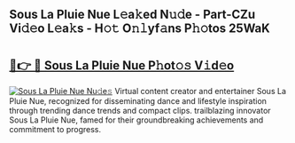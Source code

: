## Sous La Pluie Nue L𝚎a𝚔ed N𝚞𝚍e - Part-CZu Vi𝚍𝚎o L𝚎a𝚔s - H𝚘𝚝 O𝚗𝚕yf𝚊ns P𝚑𝚘tos 25WaK

# <h2><a href="http://kf85pat.oniu.top/?m=Sous+La+Pluie+Nue">🔗👉 🔴 Sous La Pluie Nue P𝚑ot𝚘𝚜 V𝚒d𝚎o</a></h2>

[![Sous La Pluie Nue Nu𝚍e𝚜](https://i.imgur.com/0qMVB7G.gif)](http://kf85pat.oniu.top/?m=Sous+La+Pluie+Nue)
Virtual content creator and entertainer Sous La Pluie Nue, recognized for disseminating dance and lifestyle inspiration through trending dance trends and compact clips. trailblazing innovator Sous La Pluie Nue, famed for their groundbreaking achievements and commitment to progress.  
